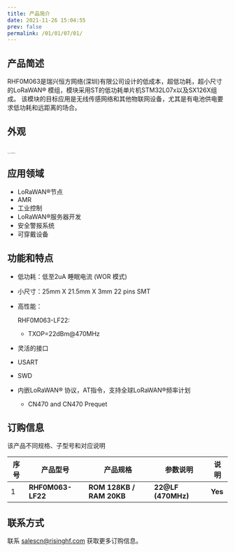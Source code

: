 ```yaml
---
title: 产品简介
date: 2021-11-26 15:04:55
prev: false
permalink: /01/01/07/01/
---
```

## 产品简述

​		RHF0M063是瑞兴恒方网络(深圳)有限公司设计的低成本，超低功耗，超小尺寸的LoRaWAN® 模组，模块采用ST的低功耗单片机STM32L07x以及SX126X组成。 该模块的目标应用是无线传感网络和其他物联网设备，尤其是有电池供电要求低功耗和远距离的场合。

## 外观

<br>
<img src="https://wiki.risinghf.com/upload/img/ba60bf16c1b6570c1aba928a97171cc3.png" alt="微信图片_20211124163401" style="zoom:10%;" />

## 应用领域

- LoRaWAN®节点
- AMR
- 工业控制
- LoRaWAN®服务器开发
- 安全警报系统
- 可穿戴设备

## 功能和特点

- 低功耗：低至2uA 睡眠电流 (WOR 模式)

- 小尺寸：25mm X 21.5mm X 3mm    22 pins SMT

- 高性能：

  RHF0M063-LF22:

  -  TXOP=22dBm@470MHz

-  灵活的接口
  - USART
  - SWD
  
- 内嵌LoRaWAN® 协议，AT指令，支持全球LoRaWAN®频率计划

  -  CN470 and CN470 Prequet


## 订购信息

该产品不同规格、子型号和对应说明

| 序号 | 产品型号          | 产品规格                 | 参数说明           | 说明    |
| ---- | ----------------- | ------------------------ | ------------------ | ------- |
| 1    | **RHF0M063-LF22** | **ROM 128KB / RAM 20KB** | **22@LF (470MHz)** | **Yes** |

## 联系方式

联系 salescn@risinghf.com 获取更多订购信息。







